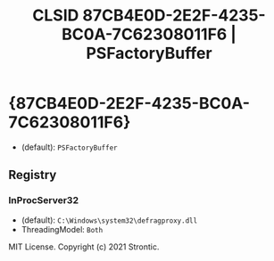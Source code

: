 ﻿---
title: "CLSID 87CB4E0D-2E2F-4235-BC0A-7C62308011F6 | PSFactoryBuffer"
excerpt: What is COM-Object CLSID 87CB4E0D-2E2F-4235-BC0A-7C62308011F6?
---

# {87CB4E0D-2E2F-4235-BC0A-7C62308011F6}

* (default): `PSFactoryBuffer`

## Registry


### InProcServer32

* (default): `C:\Windows\system32\defragproxy.dll`
* ThreadingModel: `Both`

MIT License. Copyright (c) 2021 Strontic.


